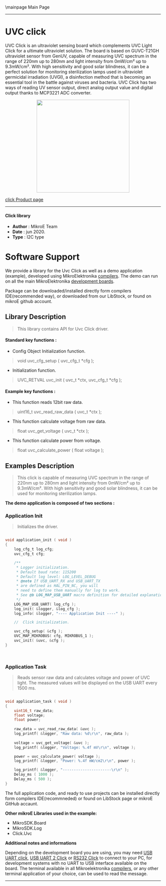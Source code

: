 \mainpage Main Page
 
---
# UVC click

UVC Click is an ultraviolet sensing board which complements UVC Light Click for a ultimate ultraviolet solution. The board is based on GUVC-T21GH ultraviolet sensor from GenUV, capable of measuring UVC spectrum in the range of 220nm up to 280nm and light intensity from 0mW/cm² up to 9.3mW/cm². With high sensitivity and good solar blindness, it can be a perfect solution for monitoring sterilization lamps used in ultraviolet germicidal irradiation (UVGI), a disinfection method that is becoming an essential tool in the battle against viruses and bacteria. UVC Click has two ways of reading UV sensor output, direct analog output value and digital output thanks to MCP3221 ADC converter.

<p align="center">
  <img src="https://download.mikroe.com/images/click_for_ide/uvc_click.png" height=300px>
</p>


[click Product page](https://www.mikroe.com/uvc-click)

---


#### Click library 

- **Author**        : MikroE Team
- **Date**          : jun 2020.
- **Type**          : I2C type


# Software Support

We provide a library for the Uvc Click 
as well as a demo application (example), developed using MikroElektronika 
[compilers](https://shop.mikroe.com/compilers). 
The demo can run on all the main MikroElektronika [development boards](https://shop.mikroe.com/development-boards).

Package can be downloaded/installed directly form compilers IDE(recommended way), or downloaded from our LibStock, or found on mikroE github account. 

## Library Description

> This library contains API for Uvc Click driver.

#### Standard key functions :

- Config Object Initialization function.
> void uvc_cfg_setup ( uvc_cfg_t *cfg ); 
 
- Initialization function.
> UVC_RETVAL uvc_init ( uvc_t *ctx, uvc_cfg_t *cfg );


#### Example key functions :

- This function reads 12bit raw data.
> uint16_t uvc_read_raw_data ( uvc_t *ctx );
 
- This function calculate voltage from raw data.
> float uvc_get_voltage ( uvc_t *ctx );

- This function calculate power from voltage.
> float uvc_calculate_power ( float voltage );

## Examples Description

> This click is capable of measuring UVC spectrum in the range of 220nm up to 280nm and light 
> intensity from 0mW/cm² up to 9.3mW/cm². With high sensitivity and good solar blindness, 
> it can be used for monitoring sterilization lamps. 

**The demo application is composed of two sections :**

### Application Init 

> Initializes the driver.

```c

void application_init ( void )
{
    log_cfg_t log_cfg;
    uvc_cfg_t cfg;

    /** 
     * Logger initialization.
     * Default baud rate: 115200
     * Default log level: LOG_LEVEL_DEBUG
     * @note If USB_UART_RX and USB_UART_TX 
     * are defined as HAL_PIN_NC, you will 
     * need to define them manually for log to work. 
     * See @b LOG_MAP_USB_UART macro definition for detailed explanation.
     */
    LOG_MAP_USB_UART( log_cfg );
    log_init( &logger, &log_cfg );
    log_info( &logger, "---- Application Init ----" );

    //  Click initialization.

    uvc_cfg_setup( &cfg );
    UVC_MAP_MIKROBUS( cfg, MIKROBUS_1 );
    uvc_init( &uvc, &cfg );
}

  
```

### Application Task

> Reads sensor raw data and calculates voltage and power of UVC light.
> The measured values will be displayed on the USB UART every 1500 ms.

```c

void application_task ( void )
{
    uint16_t raw_data;
    float voltage;
    float power;
    
    raw_data = uvc_read_raw_data( &uvc );
    log_printf( &logger, "Raw data: %d\r\n", raw_data );
    
    voltage = uvc_get_voltage( &uvc );
    log_printf( &logger, "Voltage: %.4f mV\r\n", voltage );

    power = uvc_calculate_power( voltage );
    log_printf( &logger, "Power: %.4f mW/cm2\r\n", power );

    log_printf( &logger, "----------------------\r\n" );
    Delay_ms ( 1000 );
    Delay_ms ( 500 );
}  

```

The full application code, and ready to use projects can be  installed directly form compilers IDE(recommneded) or found on LibStock page or mikroE GitHub accaunt.

**Other mikroE Libraries used in the example:** 

- MikroSDK.Board
- MikroSDK.Log
- Click.Uvc

**Additional notes and informations**

Depending on the development board you are using, you may need 
[USB UART click](https://shop.mikroe.com/usb-uart-click), 
[USB UART 2 Click](https://shop.mikroe.com/usb-uart-2-click) or 
[RS232 Click](https://shop.mikroe.com/rs232-click) to connect to your PC, for 
development systems with no UART to USB interface available on the board. The 
terminal available in all Mikroelektronika 
[compilers](https://shop.mikroe.com/compilers), or any other terminal application 
of your choice, can be used to read the message.



---
